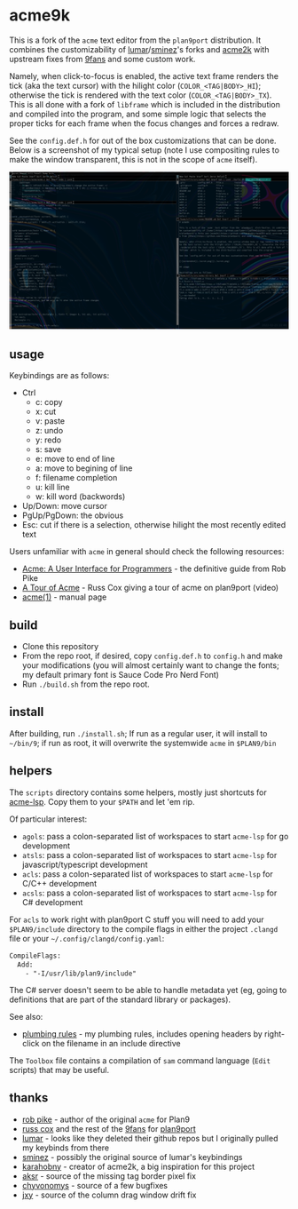 # acme9k

This is a fork of the `acme` text editor from the `plan9port` distribution. It combines the customizability of [lumar](https://github.com/lumar)/[sminez](https://github.com/sminez/plan9port)'s forks and [acme2k](https://github.com/karahobny/acme2k) with upstream fixes from [9fans](https://github.com/9fans/plan9port) and some custom work.

Namely, when click-to-focus is enabled, the active text frame renders the tick (aka the text cursor) with the hilight color (`COLOR_<TAG|BODY>_HI`); otherwise the tick is rendered with the text color (`COLOR_<TAG|BODY>_TX`). This is all done with a fork of `libframe` which is included in the distribution and compiled into the program, and some simple logic that selects the proper ticks for each frame when the focus changes and forces a redraw.

See the `config.def.h` for out of the box customizations that can be done. Below is a screenshot of my typical setup (note I use compositing rules to make the window transparent, this is not in the scope of `acme` itself).

[![screenshot](./scrot.png)](./scrot.png)

## usage

Keybindings are as follows:

- Ctrl
  - c: copy
  - x: cut
  - v: paste
  - z: undo
  - y: redo
  - s: save
  - e: move to end of line
  - a: move to begining of line
  - f: filename completion
  - u: kill line
  - w: kill word (backwords)
- Up/Down: move cursor
- PgUp/PgDown: the obvious
- Esc: cut if there is a selection, otherwise hilight the most recently edited text

Users unfamiliar with `acme` in general should check the following resources:

- [Acme: A User Interface for Programmers](http://doc.cat-v.org/plan_9/4th_edition/papers/acme/) - the definitive guide from Rob Pike
- [A Tour of Acme](https://research.swtch.com/acme) - Russ Cox giving a tour of acme on plan9port (video)
- [acme(1)](http://man.cat-v.org/plan_9/1/acme) - manual page

## build

- Clone this repository
- From the repo root, if desired, copy `config.def.h` to `config.h` and make your modifications (you will almost certainly want to change the fonts; my default primary font is Sauce Code Pro Nerd Font)
- Run `./build.sh` from the repo root.

## install

After building, run `./install.sh`; If run as a regular user, it will install to `~/bin/9`; if run as root, it will overwrite the systemwide `acme` in `$PLAN9/bin`

## helpers

The `scripts` directory contains some helpers, mostly just shortcuts for [acme-lsp](https://github.com/fhs/acme-lsp). Copy them to your `$PATH` and let 'em rip.

Of particular interest:

- `agols`: pass a colon-separated list of workspaces to start `acme-lsp` for go development
- `atsls`: pass a colon-separated list of workspaces to start `acme-lsp` for javascript/typescript development
- `acls`: pass a colon-separated list of workspaces to start `acme-lsp` for C/C++ development
- `acsls`: pass a colon-separated list of workspaces to start `acme-lsp` for C# development

For `acls` to work right with plan9port C stuff you will need to add your `$PLAN9/include` directory to the compile flags in either the project `.clangd` file or your `~/.config/clangd/config.yaml`:

```
CompileFlags:
  Add: 
    - "-I/usr/lib/plan9/include"
```

The C# server doesn't seem to be able to handle metadata yet (eg, going to definitions that are part of the standard library or packages).

See also:

- [plumbing rules](https://nilfm.cc/git/dotfiles/tree/plumbing) - my plumbing rules, includes opening headers by right-click on the filename in an include directive

The `Toolbox` file contains a compilation of `sam` command language (`Edit` scripts) that may be useful.

## thanks

- [rob pike](https://github.com/robpike) - author of the original `acme` for Plan9
- [russ cox](https://research.swtch.com) and the rest of the [9fans](https://github.com/9fans) for [plan9port](https://github.com/9fans/plan9port)
- [lumar](https://github.com/lumar) - looks like they deleted their github repos but I originally pulled my keybinds from there
- [sminez](https://github.com/sminez) - possibly the original source of lumar's keybindings
- [karahobny](https://github.com/karahobny) - creator of acme2k, a big inspiration for this project
- [aksr](https://github.com/aksr) - source of the missing tag border pixel fix
- [chyvonomys](https://github.com/chyvonomys) - source of a few  bugfixes
- [jxy](https://github.com/jxy) - source of the column drag window drift fix
